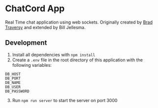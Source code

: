 # ChatCord App
Real Time chat application using web sockets. Originally created by [Brad Traversy](https://www.youtube.com/channel/UC29ju8bIPH5as8OGnQzwJyA) and extended by Bill Jellesma. 

## Development

1. Install all dependencies with `npm install`
2. Create a `.env` file in the root directory of this application with the following variables:
```
DB_HOST
DB_PORT
DB_NAME
DB_USER
DB_PASSWORD
```
3. Run `npm run server` to start the server on port 3000